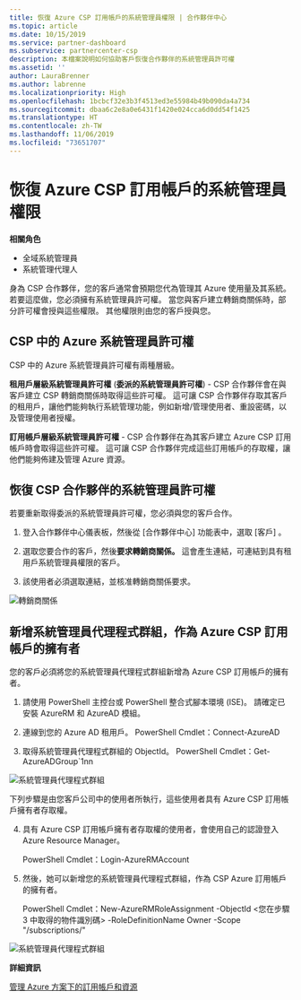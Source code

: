 ```yaml
---
title: 恢復 Azure CSP 訂用帳戶的系統管理員權限 | 合作夥伴中心
ms.topic: article
ms.date: 10/15/2019
ms.service: partner-dashboard
ms.subservice: partnercenter-csp
description: 本檔案說明如何協助客戶恢復合作夥伴的系統管理員許可權
ms.assetid: ''
author: LauraBrenner
ms.author: labrenne
ms.localizationpriority: High
ms.openlocfilehash: 1bcbcf32e3b3f4513ed3e55984b49b090da4a734
ms.sourcegitcommit: dbaa6c2e8a0e6431f1420e024cca6d0dd54f1425
ms.translationtype: HT
ms.contentlocale: zh-TW
ms.lasthandoff: 11/06/2019
ms.locfileid: "73651707"
---
```

# <a name="reinstate-admin-privileges-for-azure-csp-subscriptions"></a>恢復 Azure CSP 訂用帳戶的系統管理員權限  

**相關角色**

- 全域系統管理員
- 系統管理代理人

身為 CSP 合作夥伴，您的客戶通常會預期您代為管理其 Azure 使用量及其系統。 若要這麼做，您必須擁有系統管理員許可權。 當您與客戶建立轉銷商關係時，部分許可權會授與這些權限。 其他權限則由您的客戶授與您。

## <a name="admin-privileges-for-azure-in-csp"></a>CSP 中的 Azure 系統管理員許可權 

CSP 中的 Azure 系統管理員許可權有兩種層級。 

**租用戶層級系統管理員許可權** (**委派的系統管理員許可權**) - CSP 合作夥伴會在與客戶建立 CSP 轉銷商關係時取得這些許可權。 這可讓 CSP 合作夥伴存取其客戶的租用戶，讓他們能夠執行系統管理功能，例如新增/管理使用者、重設密碼，以及管理使用者授權。 

**訂用帳戶層級系統管理員許可權** - CSP 合作夥伴在為其客戶建立 Azure CSP 訂用帳戶時會取得這些許可權。 這可讓 CSP 合作夥伴完成這些訂用帳戶的存取權，讓他們能夠佈建及管理 Azure 資源。 


## <a name="reinstate-csp-partners-admin-privileges"></a>恢復 CSP 合作夥伴的系統管理員許可權

若要重新取得委派的系統管理員許可權，您必須與您的客戶合作。
 
 1. 登入合作夥伴中心儀表板，然後從 [合作夥伴中心] 功能表中，選取 [客戶]  。

 2. 選取您要合作的客戶，然後**要求轉銷商關係。** 這會產生連結，可連結到具有租用戶系統管理員權限的客戶。

 3. 該使用者必須選取連結，並核准轉銷商關係要求。
 
![轉銷商關係](images/azure/revoke4.png)

## <a name="adding-the-admin-agents-group-as-an-owner-for-the-azure-csp-subscription"></a>新增系統管理員代理程式群組，作為 Azure CSP 訂用帳戶的擁有者

 您的客戶必須將您的系統管理員代理程式群組新增為 Azure CSP 訂用帳戶的擁有者。

1. 請使用 PowerShell 主控台或 PowerShell 整合式腳本環境 (ISE)。 請確定已安裝 AzureRM 和 AzureAD 模組。 

2.  連線到您的 Azure AD 租用戶。
PowerShell Cmdlet：Connect-AzureAD

3.  取得系統管理員代理程式群組的 ObjectId。
PowerShell Cmdlet：Get-AzureADGroup`1nn

![系統管理員代理程式群組](images/azure/revoke5.png)

下列步驟是由您客戶公司中的使用者所執行，這些使用者具有 Azure CSP 訂用帳戶擁有者存取權。

4. 具有 Azure CSP 訂用帳戶擁有者存取權的使用者，會使用自己的認證登入 Azure Resource Manager。

    PowerShell Cmdlet：Login-AzureRMAccount

5.  然後，她可以新增您的系統管理員代理程式群組，作為 CSP Azure 訂用帳戶的擁有者。

    PowerShell Cmdlet：New-AzureRMRoleAssignment -ObjectId <您在步驟 3 中取得的物件識別碼> -RoleDefinitionName Owner -Scope "/subscriptions/<SubscriptionId of CSP subscription>"

![系統管理員代理程式群組](images/azure/revoke6.png)    

**詳細資訊**

[管理 Azure 方案下的訂用帳戶和資源](azure-plan-manage.md)
